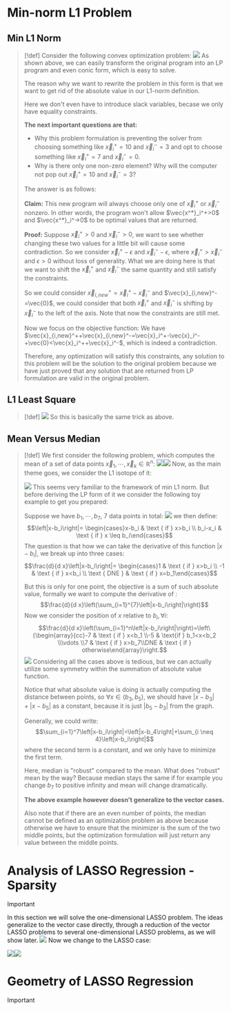 # Min-norm L1 Problem
## Min L1 Norm 
> [!def]
> Consider the following convex optimization problem:
> ![](Analysis_of_LASSO.assets/image-20231216214542770.png)
> As shown above, we can easily transform the original program into an LP program and even conic form, which is easy to solve.
> 
> The reason why we want to rewrite the problem in this form is that we want to get rid of the absolute value in our L1-norm definition.
> 
> Here we don't even have to introduce slack variables, becase we only have equality constraints.
> 
> **The next important questions are that:**
> - Why this problem formulation is preventing the solver from choosing something like $\vec{x}_i^+=10$ and $\vec{x}_i^-=3$ and opt to choose something like $\vec{x}_i^+=7$ and $\vec{x}_i^-=0$. 
> - Why is there only one non-zero element? Why will the computer not pop out $\vec{x}_i^+=10$ and $\vec{x}_i^-=3$? 
> 
> The answer is as follows:
> 
> **Claim:** This new program will always choose only one of $\vec{x}_i^+$ or $\vec{x}_i^-$ nonzero. In other words, the program won't allow $\vec{x^*}_i^+>0$ and $\vec{x^*}_i^->0$ to be optimal values that are returned.
> 
> **Proof:** Suppose $\vec{x}_i^+>0$ and $\vec{x}_i^->0$, we want to see whether changing these two values for a little bit will cause some contradiction. So we consider $\vec{x}_i^+-\epsilon$ and $\vec{x}_i^{-}-\epsilon$, where $\vec{x}_i^+>\vec{x}_i^-$ and $\epsilon>0$ without loss of generality. What we are doing here is that we want to shift the $\vec{x}_i^+$ and $\vec{x}_i^-$ the same quantity and still satisfy the constraints. 
> 
> So we could consider $\vec{x}_{i,new}^+=\vec{x}_i^+-\vec{x}_i^-$ and $\vec{x}_{i,new}^-=\vec{0}$, we could consider that both $\vec{x}_i^+$ and $\vec{x}_i^-$ is shifting by $\vec{x}_i^-$ to the left of the axis. Note that now the constraints are still met. 
> 
> Now we focus on the objective function: 
> We have $\vec{x}_{i,new}^++\vec{x}_{i,new}^-=\vec{x}_i^+-\vec{x}_i^-+\vec{0}<\vec{x}_i^++\vec{x}_i^-$, which is indeed a contradiction.
> 
> Therefore, any optimization will satisfy this constraints, any solution to this problem will be the solution to the original problem because we have just proved that any solution that are returned from LP formulation are valid in the original problem.


## L1 Least Square
> [!def]
> ![](Analysis_of_LASSO.assets/image-20231216221530213.png)
> So this is basically the same trick as above.


## Mean Versus Median
> [!def]
> We first consider the following problem, which computes the mean of a set of data points $\vec{x}_1,\cdots,\vec{x}_k\in\mathbb{R}^n$:
> ![](Analysis_of_LASSO.assets/image-20231216221750733.png)![](Analysis_of_LASSO.assets/image-20231216221759461.png)
> Now, as the main theme goes, we consider the L1 isotope of it:
> 
> ![](Analysis_of_LASSO.assets/image-20231216222119905.png)
> This seems very familiar to the framework of min L1 norm. But before deriving the LP form of it we consider the following toy example to get you prepared:
> 
> Suppose we have $b_1,\cdots,b_7$, 7 data points in total:
> ![](Analysis_of_LASSO.assets/image-20231216222748101.png)
> we then define:
> $$\left|x-b_i\right|= \begin{cases}x-b_i & \text { if } x>b_i \\ b_i-x_i & \text { if } x \leq b_i\end{cases}$$
> The question is that how we can take the derivative of this function $\left|x-b_i\right|$, we break up into three cases:
> $$\frac{d}{d x}\left|x-b_i\right|= \begin{cases}1 & \text { if } x>b_i \\ -1 & \text { if } x<b_i \\ \text { DNE } & \text { if } x=b_1\end{cases}$$
> 
> But this is only for one point, the objective is a sum of such absolute value, formally we want to compute the derivative of :$$\frac{d}{d x}\left(\sum_{i=1}^{7}\left|x-b_i\right|\right)$$
> Now we consider the position of $x$ relative to $b_i,\forall i$:
> $$\frac{d}{d x}\left(\sum_{i=1}^n\left|x-b_i\right|\right)=\left\{\begin{array}{cc}-7 & \text { if } x<b_1 \\-5 & \text{if } b_1<x<b_2 \\\vdots \\7 & \text { if } x>b_7\\DNE & \text { if } otherwise\end{array}\right.$$
> ![](Analysis_of_LASSO.assets/image-20231216224013649.png)
> Considering all the cases above is tedious, but we can actually utilize some symmetry within the summation of absolute value function.
> 
> Notice that what absolute value is doing is actually computing the distance between points, so $\forall x\in(b_3,b_5)$, we should have $|x-b_3|+|x-b_5|$ as a constant, because it is just $|b_5-b_3|$ from the graph.
> 
> Generally, we could write:
> $$\sum_{i=1}^7\left|x-b_i\right|=\left|x-b_4\right|+\sum_{i \neq 4}\left|x-b_i\right|$$
> where the second term is a constant, and we only have to minimize the first term.
> 
> Here, median is "robust" compared to the mean. What does "robust" mean by the way? Because median stays the same if for example you change $b_7$ to positive infinity and mean will change dramatically.
> 
> **The above example however doesn't generalize to the vector cases.**
> 
> Also note that if there are an even number of points, the median cannot be defined as an optimization problem as above because otherwise we have to ensure that the minimizer is the sum of the two middle points, but the optimization formulation will just return any value between the middle points.




# Analysis of LASSO Regression - Sparsity
> [!important]
> In this section we will solve the one-dimensional LASSO problem. The ideas generalize to the vector case directly, through a reduction of the vector LASSO problems to several one-dimensional LASSO problems, as we will show later.
> ![](Analysis_of_LASSO.assets/image-20231216225518459.png)
> Now we change to the LASSO case:
> 
> ![](Analysis_of_LASSO.assets/image-20231216230207434.png)![](Analysis_of_LASSO.assets/image-20231216230217670.png)




# Geometry of LASSO Regression
> [!important]
> 








